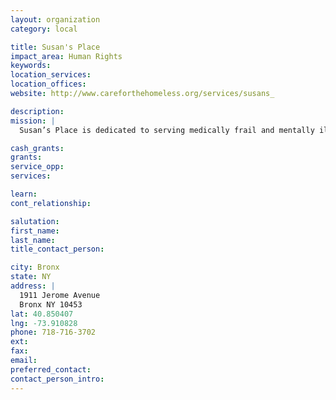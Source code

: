 ```yaml
---
layout: organization
category: local

title: Susan's Place
impact_area: Human Rights
keywords: 
location_services: 
location_offices: 
website: http://www.careforthehomeless.org/services/susans_

description: 
mission: |
  Susan’s Place is dedicated to serving medically frail and mentally ill homeless women, providing them with healthy meals, clean clothing, recreational activities and a broad range of primary health care and social services. Susan’s Place gives these women a safe and supportive environment and the services that will help keep them re-housed after we place them in permanent housing.

cash_grants: 
grants: 
service_opp: 
services: 

learn: 
cont_relationship: 

salutation: 
first_name: 
last_name: 
title_contact_person: 

city: Bronx
state: NY
address: |
  1911 Jerome Avenue    
  Bronx NY 10453
lat: 40.850407
lng: -73.910828
phone: 718-716-3702
ext: 
fax: 
email: 
preferred_contact: 
contact_person_intro: 
---
```

